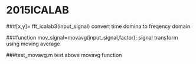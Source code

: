 # 2015ICALAB

###[x,y]= fft_icalab3(input_signal)
convert time domina to freqency domain

###function mov_signal=movavg(input_signal,factor);
signal transform using moving average 

###test_movavg.m 
test above movavg function

